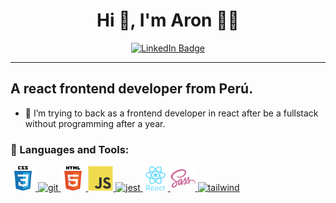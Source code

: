 
<h1 align="center">Hi 👋, I'm Aron 👨‍💻</h1>

<div id="badges"
    align="center">
    <a href="https://linkedin.com/in/aronft">
        <img src="https://img.shields.io/badge/LinkedIn-blue?style=for-the-badge&logo=linkedin&logoColor=white"
            alt="LinkedIn Badge" />
    </a>
</div>

---

<h2 align="left">A react frontend developer from Perú.</h2>


 
- 🔭 I’m trying to back as a frontend developer in react after be a fullstack without programming after a year.

<h3 align="left">🔨 Languages and Tools:</h3>
<p align="left">
    <a href="https://www.w3schools.com/css/"
        target="_blank"
        rel="noreferrer">
        <img src="https://raw.githubusercontent.com/devicons/devicon/master/icons/css3/css3-original-wordmark.svg"
            alt="css3"
            width="40"
            height="40" /> 
    </a> 
    <a href="https://git-scm.com/"
        target="_blank"
        rel="noreferrer"> 
        <img src="https://www.vectorlogo.zone/logos/git-scm/git-scm-icon.svg"
            alt="git"
            width="40"
            height="40" /> 
    </a> 
    <a href="https://www.w3.org/html/"
        target="_blank"
        rel="noreferrer"> 
        <img
            src="https://raw.githubusercontent.com/devicons/devicon/master/icons/html5/html5-original-wordmark.svg"
            alt="html5"
            width="40"
            height="40" /> 
    </a> 
    <a href="https://developer.mozilla.org/en-US/docs/Web/JavaScript"
        target="_blank"
        rel="noreferrer"> 
        <img
            src="https://raw.githubusercontent.com/devicons/devicon/master/icons/javascript/javascript-original.svg"
            alt="javascript"
            width="40"
            height="40" /> 
    </a>
    <a href="https://jestjs.io"
        target="_blank"
        rel="noreferrer"> 
        <img src="https://www.vectorlogo.zone/logos/jestjsio/jestjsio-icon.svg"
            alt="jest"
            width="40"
            height="40" /> 
    </a> 
    <a href="https://reactjs.org/"
        target="_blank"
        rel="noreferrer">
         <img
            src="https://raw.githubusercontent.com/devicons/devicon/master/icons/react/react-original-wordmark.svg"
            alt="react"
            width="40"
            height="40" />
    </a>
    <a href="https://sass-lang.com"
        target="_blank"
        rel="noreferrer"> 
        <img
            src="https://raw.githubusercontent.com/devicons/devicon/master/icons/sass/sass-original.svg"
            alt="sass"
            width="40"
            height="40" /> 
    </a>
    <a href="https://tailwindcss.com/"
        target="_blank"
        rel="noreferrer">
         <img src="https://www.vectorlogo.zone/logos/tailwindcss/tailwindcss-icon.svg"
            alt="tailwind"
            width="40"
            height="40" /> 
    </a>
</p>
